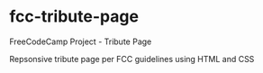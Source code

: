 # fcc-tribute-page
FreeCodeCamp Project - Tribute Page

Repsonsive tribute page per FCC guidelines using HTML and CSS
